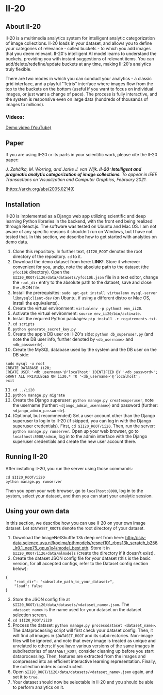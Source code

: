 # II-20
## About II-20
II-20 is a multimedia analytics system for intelligent analytic categorization of image collections. II-20 loads in your dataset, and allows you to define your categories of relevance - called buckets - to which you add images that you deem relevant. II-20's intelligent AI model learns to understand the buckets, providing you with instant suggestions of relevant items. You can add/delete/redefine/update buckets at any time, making II-20's analytics truly flexible.

There are two modes in which you can conduct your analytics - a classic grid interface, and a playful "Tetris" interface where images flow from the top to the buckets on the bottom (useful if you want to focus on individual images, or just want a change of pace). The process is fully interactive, and the system is responsive even on large data (hundreds of thousands of images to millions).

### Videos:
[Demo video (YouTube)](https://www.youtube.com/watch?v=M2vJQCY_omU)

## Paper
If you are using II-20 or its parts in your scientific work, please cite the II-20 paper:

*J. Zahálka, M. Worring, and Jarke J. van Wijk. **II-20: Intelligent and pragmatic analytic categorization of image collections**. To appear in IEEE Transactions on Visualization and Computer Graphics, February 2021.*

(https://arxiv.org/abs/2005.02149)

## Installation
II-20 is implemented as a Django web app utilizing scientific and deep learning Python libraries in the backend, with the front end being realized through React.js. The software was tested on Ubuntu and Mac OS. I am not aware of any specific reasons it shouldn't run on Windows, but I have not tested that. In this section, we describe how to get started with analytics on demo data.

1. Clone this repository. In further text, `$II20_ROOT` denotes the root directory of the repository. `cd` to it.
2. Download the demo dataset from here: **LINK!**. Store it wherever convenient for you, unzip, note the absolute path to the dataset (the `yfcc10k` directory). Open the `$II20_ROOT/ii20/data/datasets/yfcc10k.json` file in a text editor, change the `root_dir` entry to the absolute path to the dataset, save and close the JSON file.
3. Install the prerequisites: `sudo apt-get install virtualenv mysql-server libmysqlclient-dev` (on Ubuntu, if using a different distro or Mac OS, install the equivalents).
4. Create the virtual environment: `virtualenv -p python3 env_ii20`.
5. Activate the virtual environment: `source env_ii20/bin/activate`.
6. Install the required Python packages: `pip install -r requirements.txt`.
7. `cd scripts`
8. `python generate_secret_key.py`
9. Create the app's DB user on II-20's side: `python db_superuser.py` (and note the DB user info, further denoted by `<db_username>` and `<db_password>`).
10. Create the MySQL database used by the system and the DB user on the DB side:
```
sudo mysql -u root
CREATE DATABASE ii20;
CREATE USER '<db_username>'@'localhost' IDENTIFIED BY '<db_password>';
GRANT ALL PRIVILEGES ON ii20.* TO '<db_username>'@'localhost';
exit
```
11. `cd ../ii20`
12. `python manage.py migrate`
13. Create the Django superuser: `python manage.py createsuperuser`, note the username (further: `<django_admin_username>`) and password (further: `<django_admin_password>`).
14. (Optional, but recommended) Set a user account other than the Django superuser to log in to II-20 (if skipped, you can log in with the Django superuser credentials). First, `cd $II20_ROOT/ii20`. Then, run the server: `python manage.py runserver`. Open up your web browser, go to `localhost:8000/admin`, log in to the admin interface with the Django superuser credentials and create the new user account there.

## Running II-20
After installing II-20, you run the server using those commands:
```
cd $II20_ROOT/ii20
python manage.py runserver
```

Then you open your web browser, go to `localhost:8000`, log in to the system, select your dataset, and then you can start your analytic session.

## Using your own data
In this section, we describe how you can use II-20 on your own image dataset. Let `$DATASET_ROOT$` denote the root directory of your dataset.

1. Download the ImageNetShuffle 13k deep net from here: http://isis-data.science.uva.nl/koelma/pthmodels/resnet101_rbps13k_scratch_b256_lr0.1_nep75_gpus1x4/model_best.pth. Store it in `$II20_ROOT/ii20/data/mlmodels` (create the directory if it doesn't exist).
2. Create the dataset JSON config file for your dataset (this is the basic version, for all accepted configs, refer to the Dataset config section below):
```
{
	"root_dir": "<absolute_path_to_your_dataset>",
	"load": false
}
```
3. Store the JSON config file at `$II20_ROOT/ii20/data/datasets/<dataset_name>.json`. The `<dataset_name>` is the name used for your dataset on the dataset selection screen.
4. `cd $II20_ROOT/ii20`
5. Process the dataset: `python manage.py processdataset <dataset_name>`. The dataprocessing script will first check your dataset config. Then, it will find all images in `$DATASET_ROOT` and its subdirectories. Non-image files will be ignored, and note that every image is treated as unique and unrelated to others; if you have various versions of the same images in subdirectories of `$DATASET_ROOT`, consider cleaning up before you start dataprocessing. Then, features are extracted from the images and compressed into an efficient interactive learning representation. Finally, the collection index is constructed.
6. Open `$II20_ROOT/ii20/data/datasets/<dataset_name>.json` again, and set it to `true`.
7. Your dataset should now be selectable in II-20 and you should be able to perform analytics on it.
